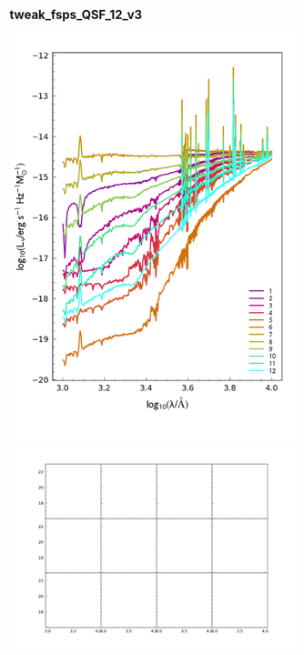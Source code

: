 
## tweak_fsps_QSF_12_v3

![](../figs/tweak_fsps_QSF_12_v3_all.png)
![](../figs/tweak_fsps_QSF_12_v3_individual.png)
